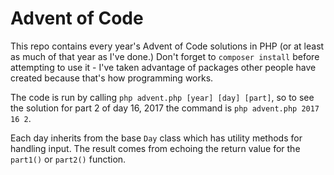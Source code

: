 # Advent of Code
This repo contains every year's Advent of Code solutions in PHP (or at least as much of that year as I've done.) Don't forget to `composer install` before attempting to use it - I've taken advantage of packages other people have created because that's how programming works.

The code is run by calling `php advent.php [year] [day] [part]`, so to see the solution for part 2 of day 16, 2017 the command is `php advent.php 2017 16 2`.

Each day inherits from the base `Day` class which has utility methods for handling input. The result comes from echoing the return value for the `part1()` or `part2()` function.